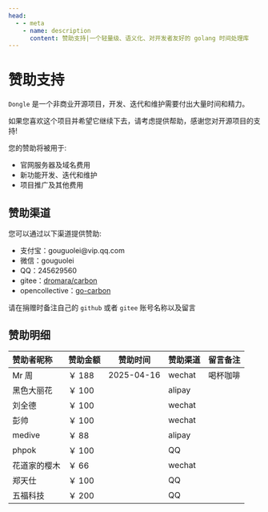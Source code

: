 ```yaml
---
head:
  - - meta
    - name: description
      content: 赞助支持|一个轻量级、语义化、对开发者友好的 golang 时间处理库
---
```


# 赞助支持

`Dongle` 是一个非商业开源项目，开发、迭代和维护需要付出大量时间和精力。

如果您喜欢这个项目并希望它继续下去，请考虑提供帮助，感谢您对开源项目的支持!

您的赞助将被用于:
- 官网服务器及域名费用
- 新功能开发、迭代和维护
- 项目推广及其他费用

## 赞助渠道

您可以通过以下渠道提供赞助:

<ul class="simple-list">
    <li>
        支付宝：gouguolei@vip.qq.com
    </li>
    <li>
        微信：gouguolei
    </li>
    <li>
        QQ：245629560
    </li>
    <li>
        gitee：<a target="_blank" rel="noreferrer" href="https://gitee.com/dromara/carbon?donate=true">dromara/carbon</a>
    </li>
    <li>
        opencollective：<a target="_blank" rel="noreferrer" href="https://opencollective.com/go-carbon">go-carbon</a>
    </li>
</ul>

请在捐赠时备注自己的 `github` 或者 `gitee` 账号名称以及留言

## 赞助明细
| 赞助者昵称  | 赞助金额  | 赞助时间  | 赞助渠道 | 留言备注 |
|:-------|-----|-------|----|------|
| Mr 周    | ￥ 188 | 2025-04-16 | wechat | 喝杯咖啡  |
| 黑色大丽花   | ￥ 100 |  | alipay	 |  |
| 刘全德     | ￥ 100 |  | wechat |     |
| 彭帅      | ￥ 100 |  | wechat |     |
| medive  | ￥ 88  |  | alipay	 |     |
| phpok   | ￥ 100 |  | QQ |     |
| 花道家的樱木  | ￥ 66  |  | wechat |     |
| 郑天仕     | ￥ 100 |  | QQ |     |
| 五福科技    | ￥ 200 |  | QQ |     |


